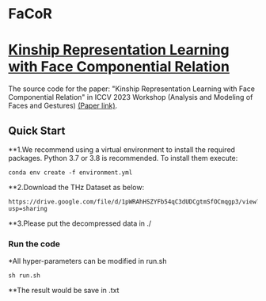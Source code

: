 # FaCoR
# [Kinship Representation Learning with Face Componential Relation](https://arxiv.org/abs/2304.04546)
The source code for the paper: "Kinship Representation Learning with Face Componential Relation" in ICCV 2023 Workshop (Analysis and Modeling of Faces and Gestures) [(Paper link)](https://arxiv.org/abs/2304.04546).

## Quick Start
**1.We recommend using a virtual environment to install the required packages. Python 3.7 or 3.8 is recommended. To install them execute:

	conda env create -f environment.yml

**2.Download the THz Dataset as below: 

	https://drive.google.com/file/d/1pWRAhHSZYFb54qC3dUDCgtmSfOCmqgp3/view?usp=sharing

**3.Please put the decompressed data in ./

### Run the code

*All hyper-parameters can be modified in run.sh
	
	sh run.sh

**The result would be save in .txt



